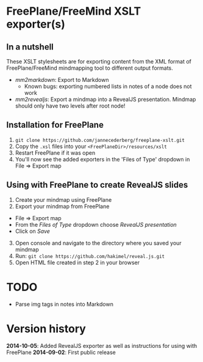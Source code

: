 # FreePlane/FreeMind XSLT exporter(s)

## In a nutshell

These XSLT stylesheets are for exporting content from the XML format of FreePlane/FreeMind mindmapping tool to different output formats.

* *mm2markdown*: Export to Markdown
  * Known bugs: exporting numbered lists in notes of a node does not work
* *mm2revealjs*: Export a mindmap into a RevealJS presentation. Mindmap should only have two levels after root node!

## Installation for FreePlane

1. `git clone https://github.com/jannecederberg/freeplane-xslt.git`
2. Copy the `.xsl` files into your `<FreePlaneDir>/resources/xslt`
3. Restart FreePlane if it was open
4. You'll now see the added exporters in the 'Files of Type' dropdown in File => Export map

## Using with FreePlane to create RevealJS slides

1. Create your mindmap using FreePlane
2. Export your mindmap from FreePlane
  - File => Export map
  - From the *Files of Type* dropdown choose *RevealJS presentation*
  - Click on *Save*
3. Open console and navigate to the directory where you saved your mindmap
4. Run: `git clone https://github.com/hakimel/reveal.js.git`
5. Open HTML file created in step 2 in your browser

# TODO

* Parse img tags in notes into Markdown

# Version history

**2014-10-05**: Added RevealJS exporter as well as instructions for using with FreePlane
**2014-09-02**: First public release